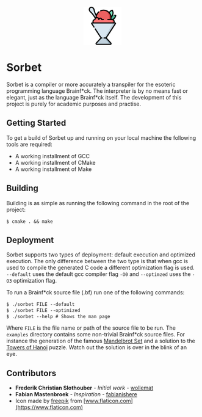 
<p align="center"> <img src="./icon.png" alt="icon" width="100" height="100" /> </p>

# Sorbet

Sorbet is a compiler or more accurately a transpiler for the esoteric programming language Brainf\*ck. The interpreter is by no means fast or elegant, just as the language Brainf\*ck itself. The development of this project is purely for academic purposes and practise.

## Getting Started

To get a build of Sorbet up and running on your local machine the following tools are required:

* A working installment of GCC
* A working installment of CMake
* A working installment of Make

## Building

Building is as simple as running the following command in the root of the project:

```
$ cmake . && make
```

## Deployment

Sorbet supports two types of deployment: default execution and optimized execution. The only difference between the two type is that when gcc is used to compile the generated C code a different optimization flag is used. `--default` uses the default gcc compiler flag `-O0` and `--optimzed` uses the `-O3` optimization flag.

To run a Brainf\*ck source file (.bf) run one of the following commands:

```
$ ./sorbet FILE --default
$ ./sorbet FILE --optimized
$ ./sorbet --help # Shows the man page
```

Where `FILE` is the file name or path of the source file to be run. The `examples` directory contains some non-trivial Brainf\*ck source files. For instance the generation of the famous [Mandelbrot Set](https://en.wikipedia.org/wiki/Mandelbrot_set) and a solution to the [Towers of Hanoi](https://en.wikipedia.org/wiki/Tower_of_Hanoi) puzzle. Watch out the solution is over in the blink of an eye.

## Contributors

* **Frederik Christian Slothouber** - *Initial work* - [wollemat](https://github.com/wollemat)
* **Fabian Mastenbroek** - *Inspiration* - [fabianishere](https://github.com/fabianishere)
* Icon made by [freepik](https://www.flaticon.com/authors/freepik) from [www.flaticon.com](https://www.flaticon.com)
